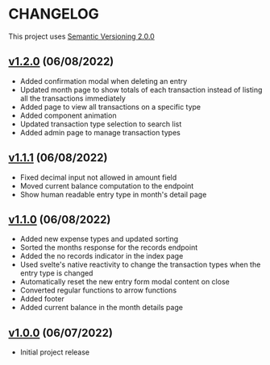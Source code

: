 # CHANGELOG

This project uses [Semantic Versioning 2.0.0](https://semver.org/)

## [v1.2.0](https://github.com/theofficialnar/alkansya/tree/release/1.2.0) (06/08/2022)

-   Added confirmation modal when deleting an entry
-   Updated month page to show totals of each transaction instead of listing all the transactions immediately
-   Added page to view all transactions on a specific type
-   Added component animation
-   Updated transaction type selection to search list
-   Added admin page to manage transaction types

## [v1.1.1](https://github.com/theofficialnar/alkansya/tree/release/1.1.1) (06/08/2022)

-   Fixed decimal input not allowed in amount field
-   Moved current balance computation to the endpoint
-   Show human readable entry type in month's detail page

## [v1.1.0](https://github.com/theofficialnar/alkansya/tree/release/1.1.0) (06/08/2022)

-   Added new expense types and updated sorting
-   Sorted the months response for the records endpoint
-   Added the no records indicator in the index page
-   Used svelte's native reactivity to change the transaction types when the entry type is changed
-   Automatically reset the new entry form modal content on close
-   Converted regular functions to arrow functions
-   Added footer
-   Added current balance in the month details page

## [v1.0.0](https://github.com/theofficialnar/alkansya/tree/release/1.0.0) (06/07/2022)

-   Initial project release
